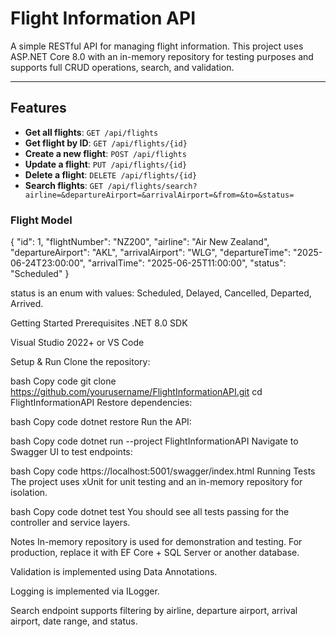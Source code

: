 ﻿# Flight Information API

A simple RESTful API for managing flight information. This project uses ASP.NET Core 8.0 with an in-memory repository for testing purposes and supports full CRUD operations, search, and validation.

---

## Features

- **Get all flights**: `GET /api/flights`
- **Get flight by ID**: `GET /api/flights/{id}`
- **Create a new flight**: `POST /api/flights`
- **Update a flight**: `PUT /api/flights/{id}`
- **Delete a flight**: `DELETE /api/flights/{id}`
- **Search flights**: `GET /api/flights/search?airline=&departureAirport=&arrivalAirport=&from=&to=&status=`

### Flight Model

{
  "id": 1,
  "flightNumber": "NZ200",
  "airline": "Air New Zealand",
  "departureAirport": "AKL",
  "arrivalAirport": "WLG",
  "departureTime": "2025-06-24T23:00:00",
  "arrivalTime": "2025-06-25T11:00:00",
  "status": "Scheduled"
}

status is an enum with values: Scheduled, Delayed, Cancelled, Departed, Arrived.

Getting Started
Prerequisites
.NET 8.0 SDK

Visual Studio 2022+ or VS Code

Setup & Run
Clone the repository:

bash
Copy code
git clone https://github.com/yourusername/FlightInformationAPI.git
cd FlightInformationAPI
Restore dependencies:

bash
Copy code
dotnet restore
Run the API:

bash
Copy code
dotnet run --project FlightInformationAPI
Navigate to Swagger UI to test endpoints:

bash
Copy code
https://localhost:5001/swagger/index.html
Running Tests
The project uses xUnit for unit testing and an in-memory repository for isolation.

bash
Copy code
dotnet test
You should see all tests passing for the controller and service layers.

Notes
In-memory repository is used for demonstration and testing. For production, replace it with EF Core + SQL Server or another database.

Validation is implemented using Data Annotations.

Logging is implemented via ILogger.

Search endpoint supports filtering by airline, departure airport, arrival airport, date range, and status.